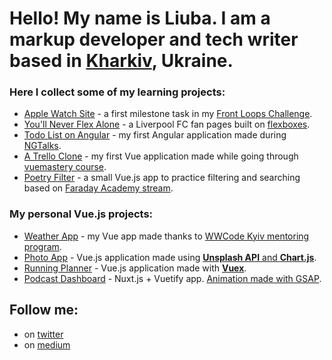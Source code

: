 # Hello! My name is Liuba. I am a markup developer and tech writer based in [Kharkiv](https://en.wikipedia.org/wiki/Kharkiv), Ukraine. 

### Here I collect some of my learning projects:
- [Apple Watch Site](https://ni4yja.github.io/apple-watch/) - a first milestone task in my [Front Loops Challenge](https://s.codepen.io/ni4yja/debug/zjEzWw/gareYZpoExWr).
- [You'll Never Flex Alone](https://ni4yja.github.io/YNFA/) - a Liverpool FC fan pages built on [flexboxes](https://medium.com/@ni4yja/youll-never-flex-alone-4f7379db1943). 
- [Todo List on Angular](https://ni4yja.github.io/todo-list/) - my first Angular application made during [NGTalks](https://medium.com/@ni4yja/ngtalk-in-kharkiv-1c2bd96282b6).
- [A Trello Clone](https://ni4yja.github.io/a-trello-clone/) - my first Vue application made while going through [vuemastery course](https://medium.com/@ni4yja/learning-vue-on-vue-mastery-206a6fa3f11a).
- [Poetry Filter](https://ni4yja.github.io/poetry-filter/) - a small Vue.js app to practice filtering and searching based on [Faraday Academy stream](https://www.youtube.com/watch?v=sJR3pVx-M58).

### My personal Vue.js projects:
- [Weather App](https://ni4yja.github.io/weather-app/) - my Vue app made thanks to [WWCode Kyiv mentoring program](https://ni4yja.medium.com/weather-app-on-vue-js-1062d52af624).
- [Photo App](https://ni4yja.github.io/photo-app/) - Vue.js application made using [**Unsplash API** and **Chart.js**](https://bit.ly/2XOqfRT).
- [Running Planner](https://ni4yja.github.io/running-planner/) - Vue.js application made with [**Vuex**](https://ni4yja.medium.com/running-planner-vue-js-application-4784f0560ec4).
- [Podcast Dashboard](https://ni4yja.github.io/podcast-dashboard/) - Nuxt.js + Vuetify app. [Animation made with GSAP](https://ni4yja.medium.com/nav-links-animation-made-with-nuxt-js-and-gsap-a00adbe8b29e).

## Follow me:
- on [twitter](https://twitter.com/ni4yja)
- on [medium](https://ni4yja.medium.com)
